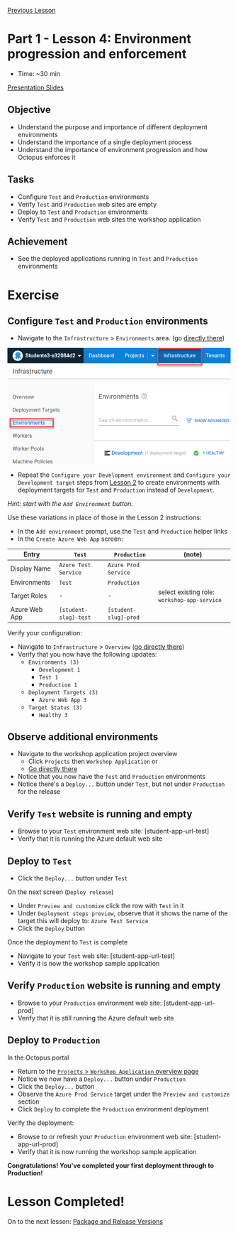 [Previous Lesson](part-1-lesson-4.md)

# Part 1 - Lesson 4: Environment progression and enforcement
- Time: ~30 min

[Presentation Slides](https://docs.google.com/presentation/d/1RE1cpKfioSquK9h-HH6jxqrbRpw4WQff4TxOJTCD2ww/edit#slide=id.g1185db482c1_0_36)

## Objective
- Understand the purpose and importance of different deployment environments
- Understand the importance of a single deployment process
- Understand the importance of environment progression and how Octopus enforces it

## Tasks
- Configure `Test` and `Production` environments
- Verify `Test` and `Production` web sites are empty
- Deploy to `Test` and `Production` environments
- Verify `Test` and `Production` web sites the workshop application

## Achievement
- See the deployed applications running in `Test` and `Production` environments

# Exercise

## Configure `Test` and `Production` environments

- Navigate to the `Infrastructure` > `Environments` area. (go [directly there](https://octopus-training.octopus.app/app#/[space-id]/infrastructure/environments))

![](assets/1-4/infra-environments.png)

- Repeat the `Configure your Development environment` and `Configure your Development target` steps from [Lesson 2](part-1-lesson-2.md#configure-your-development-environment) to create environments with deployment targets for `Test` and `Production` instead of `Development`.

*Hint: start with the `Add Environment` button.*

Use these variations in place of those in the Lesson 2 instructions:

- In the `Add environment` prompt, use the `Test` and `Production` helper links
- In the `Create Azure Web App` screen:

| Entry | `Test` | `Production` | (note) |
|-|-|-|-|
| Display Name | `Azure Test Service` | `Azure Prod Service` | |
| Environments | `Test` | `Production` | |
| Target Roles | - | - | select existing role: `workshop-app-service` |
| Azure Web App | `[student-slug]-test` | `[student-slug]-prod` | |

Verify your configuration:
- Navigate to `Infrastructure` > `Overview` ([go directly there](https://octopus-training.octopus.app/app#/[space-id]/infrastructure/overview))
- Verify that you now have the following updates:
  - `Environments (3)`
    - `Development 1`
    - `Test 1`
    - `Production 1`
  - `Deployment Targets (3)`
    - `Azure Web App 3`
  - `Target Status (3)`
    - `Healthy 3`

## Observe additional environments

- Navigate to the workshop application project overview
  - Click `Projects` then `Workshop Application` or 
  - [Go directly there](https://octopus-training.octopus.app/app#/[space-id]/projects/workshop-application/deployments)
- Notice that you now have the `Test` and `Production` environments
- Notice there's a `Deploy...` button under `Test`, but not under `Production` for the release

## Verify `Test` website is running and empty

- Browse to your `Test` environment web site: [student-app-url-test]
- Verify that it is running the Azure default web site

## Deploy to `Test`

- Click the `Deploy...` button under `Test`

On the next screen (`Deploy release`)
- Under `Preview and customize` click the row with `Test` in it
- Under `Deployment steps preview`, observe that it shows the name of the target this will deploy to: `Azure Test Service`
- Click the `Deploy` button

Once the deployment to `Test` is complete
- Navigate to your `Test` web site: [student-app-url-test]
- Verify it is now the workshop sample application

## Verify `Production` website is running and empty

- Browse to your `Production` environment web site: [student-app-url-prod]
- Verify that it is still running the Azure default web site

## Deploy to `Production`

In the Octopus portal
- Return to the [`Projects` > `Workshop Application` overview page](https://octopus-training.octopus.app/app#/[space-id]/projects/workshop-application/deployments)
- Notice we now have a `Deploy...` button under `Production`
- Click the `Deploy...` button
- Observe the `Azure Prod Service` target under the `Preview and customize` section
- Click `Deploy` to complete the `Production` environment deployment

Verify the deployment:
- Browse to or refresh your `Production` environment web site: [student-app-url-prod]
- Verify that it is now running the workshop sample application

**Congratulations! You've completed your first deployment through to Production!**

# Lesson Completed!
On to the next lesson: [Package and Release Versions](part-1-lesson-6.md)